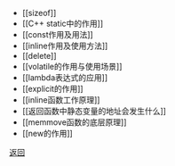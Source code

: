 - [[sizeof]]
- [[C++ static中的作用]]
- [[const作用及用法]]
- [[inline作用及使用方法]]
- [[delete]]
- [[volatile的作用与使用场景]]
- [[lambda表达式的应用]]
- [[explicit的作用]]
- [[inline函数工作原理]]
- [[返回函数中静态变量的地址会发生什么]]
- [[memmove函数的底层原理]]
- [[new的作用]]

[返回](C++关键字与关键库函数/readme)